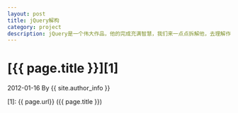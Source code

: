```yaml
---
layout: post
title: jQuery解构
category: project
description: jQuery是一个伟大作品，他的完成充满智慧，我们来一点点拆解他，去理解作者的思想精华。
---
```

# [{{ page.title }}][1]
2012-01-16 By {{ site.author_info }}


[saybye720]:    http://blog.11010.net  "、大脸"
[1]:    {{ page.url}}  ({{ page.title }})
